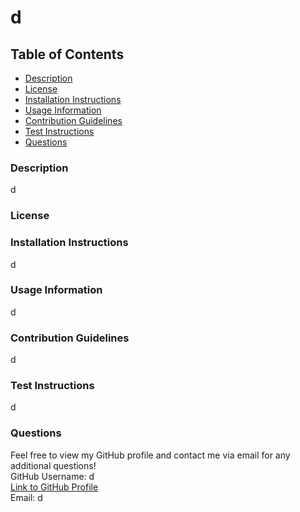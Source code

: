 
# d

## Table of Contents
* [Description](#description)
* [License](#license)
* [Installation Instructions](#installation-instructions)
* [Usage Information](#usage-information)
* [Contribution Guidelines](#contribution-guidelines)
* [Test Instructions](#test-instructions)
* [Questions](#questions)
    
### Description
d

### License


### Installation Instructions
d

### Usage Information
d

### Contribution Guidelines
d

### Test Instructions
d

### Questions
Feel free to view my GitHub profile and contact me via email for any additional questions!  
GitHub Username: d  
<a href="https://github.com/d">Link to GitHub Profile</a>  
Email: d  
    